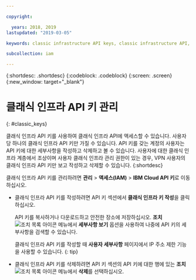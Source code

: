 ```yaml
---

copyright:

  years: 2018, 2019
lastupdated: "2019-03-05"

keywords: classic infrastructure API keys, classic infrastructure API, SoftLayer API key

subcollection: iam

---
```


{:shortdesc: .shortdesc}
{:codeblock: .codeblock}
{:screen: .screen}
{:new_window: target="_blank"}

# 클래식 인프라 API 키 관리
{: #classic_keys}

클래식 인프라 API 키를 사용하여 클래식 인프라 API에 액세스할 수 있습니다. 사용자당 하나의 클래식 인프라 API 키만 가질 수 있습니다. API 키를 갖는 계정의 사용자는 API 키에 대한 세부사항을 작성하고 삭제하고 볼 수 있습니다. 사용자에 대한 클래식 인프라 계층에서 조상이며 사용자 클래식 인프라 관리 권한이 있는 경우, VPN 사용자의 클래식 인프라 API 키만 보고 작성하고 삭제할 수 있습니다.
{:shortdesc}

클래식 인프라 API 키를 관리하려면 **관리** > **액세스(IAM)** > **IBM Cloud API 키**로 이동하십시오.

  * 클래식 인프라 API 키를 작성하려면 API 키 섹션에서 **클래식 인프라 키 작성**을 클릭하십시오.

     API 키를 복사하거나 다운로드하고 안전한 장소에 저장하십시오. **조치** ![조치 목록 아이콘](../icons/action-menu-icon.svg) 메뉴에서 **세부사항 보기** 옵션을 사용하여 나중에 API 키의 세부사항을 검색할 수 있습니다.

     클래식 인프라 API 키를 작성할 때 **사용자 세부사항** 페이지에서 IP 주소 제한 기능을 사용할 수 있습니다.
     {: tip}

  * 클래식 인프라 API 키를 삭제하려면 API 키 섹션의 API 키에 대한 행에 있는 **조치** ![조치 목록 아이콘](../icons/action-menu-icon.svg) 메뉴에서 **삭제**를 선택하십시오.

